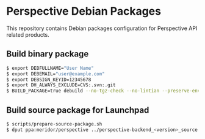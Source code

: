 # Perspective Debian Packages
This repository contains Debian packages configuration for Perspective API related products.

## Build binary package
```bash
$ export DEBFULLNAME="User Name"
$ export DEBEMAIL="user@example.com"
$ export DEBSIGN_KEYID=12345678
$ export DH_ALWAYS_EXCLUDE=CVS:.svn:.git
$ BUILD_PACKAGE=true debuild --no-tgz-check --no-lintian --preserve-envvar JAVA_HOME --preserve-envvar PATH --preserve-envvar BUILD_PACKAGE -p"gpg --no-tty --passphrase <password>"
```

## Build source package for Launchpad
```bash
$ scripts/prepare-source-package.sh
$ dput ppa:meridor/perspective ../perspective-backend_<version>_source.changes
```
